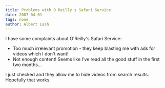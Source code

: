 ```yaml
---
title: Problems with O Reilly s Safari Service
date: 2007-04-01
tags: none
author: Albert Lash
---
```

I have some complaints about O'Reilly's Safari Service:

<ul><li>Too much irrelevant promotion - they keep blasting me with ads for videos which I don't want!</li><li>Not enough content! Seems like I've read all the good stuff in the first two months...</li></ul>

I just checked and they allow me to hide videos from search results. Hopefully that works.

